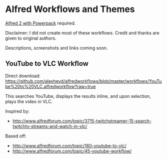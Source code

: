 Alfred Workflows and Themes
===========================

[Alfred 2 with Powerpack](http://www.alfredapp.com/) required.

Disclaimer: I did not create most of these workflows. Credit and thanks are given to original authors.

Descriptions, screenshots and links coming soon.

## YouTube to VLC Workflow

Direct download: https://github.com/alexheyd/alfredworkflows/blob/master/workflows/YouTube%20to%20VLC.alfredworkflow?raw=true

This searches YouTube, displays the results inline, and upon selection, plays the video in VLC.

Inspired by:

- http://www.alfredforum.com/topic/3715-twitchstreamer-15-search-twitchtv-streams-and-watch-in-vlc/

Based off:

- http://www.alfredforum.com/topic/160-youtube-to-vlc/
- http://www.alfredforum.com/topic/45-youtube-workflow/
